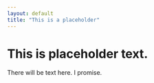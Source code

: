 ```yaml
---
layout: default
title: "This is a placeholder"
---
```


# This is placeholder text.

There will be text here. I promise.
